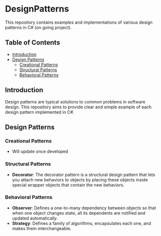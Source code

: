 # DesignPatterns

This repository contains examples and implementations of various design patterns in C# (on going project).

## Table of Contents
- [Introduction](#introduction)
- [Design Patterns](#design-patterns)
  - [Creational Patterns](#creational-patterns)
  - [Structural Patterns](#structural-patterns)
  - [Behavioral Patterns](#behavioral-patterns)


## Introduction
Design patterns are typical solutions to common problems in software design. This repository aims to provide clear and simple example of each design pattern implemented in C#.

## Design Patterns

### Creational Patterns
- Will update once developed

### Structural Patterns
- **Decorator**: The decorator pattern is a structural design pattern that lets you attach new behaviors to objects by placing these objects inside special wrapper objects that contain the new behaviors.

### Behavioral Patterns
- **Observer**: Defines a one-to-many dependency between objects so that when one object changes state, all its dependents are notified and updated automatically.
- **Strategy**: Defines a family of algorithms, encapsulates each one, and makes them interchangeable.
